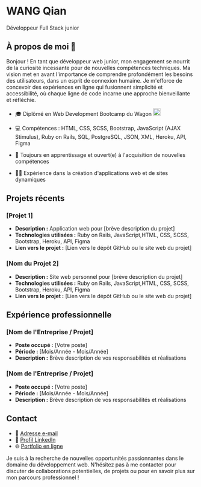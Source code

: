 
# WANG Qian 
Développeur Full Stack junior

## À propos de moi 👋

Bonjour ! En tant que développeur web junior, mon engagement se nourrit de la curiosité incessante pour de nouvelles compétences techniques.
Ma vision met en avant l'importance de comprendre profondément les besoins des utilisateurs, dans un esprit de connexion humaine.
Je m'efforce de concevoir des expériences en ligne qui fusionnent simplicité et accessibilité, où chaque ligne de code incarne une approche bienveillante et réfléchie.

- 🎓 Diplômé en Web Development Bootcamp du Wagon <img alt="un wagon blanc sur un fond rouge" src="https://d26jy9fbi4q9wx.cloudfront.net/assets/logo-ae2beeecce25d711f577b08deb9adfc6c02b673ed106b8d6c3da0f1721d9da33.svg" width="20" height="20">

- 💻 Compétences : HTML, CSS, SCSS, Bootstrap, JavaScript (AJAX Stimulus), Ruby on Rails, SQL, PostgreSQL, JSON, XML, Heroku, API, Figma
- 🌱 Toujours en apprentissage et ouvert(e) à l'acquisition de nouvelles compétences
- 👩‍💻 Expérience dans la création d'applications web et de sites dynamiques

## Projets récents

### [Projet 1]

- **Description :** Application web pour [brève description du projet]
- **Technologies utilisées :** Ruby on Rails, JavaScript,HTML, CSS, SCSS, Bootstrap, Heroku, API, Figma
- **Lien vers le projet :** [Lien vers le dépôt GitHub ou le site web du projet]

### [Nom du Projet 2]

- **Description :** Site web personnel pour [brève description du projet]
- **Technologies utilisées :** Ruby on Rails, JavaScript,HTML, CSS, SCSS, Bootstrap, Heroku, API, Figma
- **Lien vers le projet :** [Lien vers le dépôt GitHub ou le site web du projet]

## Expérience professionnelle

### [Nom de l'Entreprise / Projet]
- **Poste occupé :** [Votre poste]
- **Période :** [Mois/Année - Mois/Année]
- **Description :** Brève description de vos responsabilités et réalisations

### [Nom de l'Entreprise / Projet]
- **Poste occupé :** [Votre poste]
- **Période :** [Mois/Année - Mois/Année]
- **Description :** Brève description de vos responsabilités et réalisations

## Contact

- 📧 [Adresse e-mail](wangqianlf@live.com)
- 💼 [Profil LinkedIn](https://www.linkedin.com/in/wang-qian-/)
- 🌐 [Portfolio en ligne](https://www.wangqian.pro/)

Je suis à la recherche de nouvelles opportunités passionnantes dans le domaine du développement web. N'hésitez pas à me contacter pour discuter de collaborations potentielles, de projets ou pour en savoir plus sur mon parcours professionnel !







<!--
**Humanidealife/Humanidealife** is a ✨ _special_ ✨ repository because its `README.md` (this file) appears on your GitHub profile.

Here are some ideas to get you started:

- 🔭 I’m currently working on ...
- 🌱 I’m currently learning ...
- 👯 I’m looking to collaborate on ...
- 🤔 I’m looking for help with ...
- 💬 Ask me about ...
- 📫 How to reach me: ...
- 😄 Pronouns: ...
- ⚡ Fun fact: ...
-->
